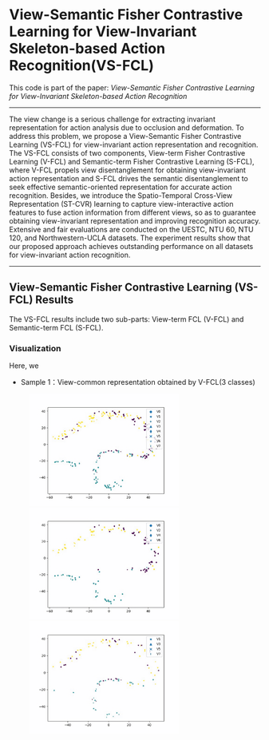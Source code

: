 # View-Semantic Fisher Contrastive Learning for View-Invariant Skeleton-based Action Recognition(VS-FCL)

This code is part of the paper: *View-Semantic Fisher Contrastive Learning for View-Invariant Skeleton-based Action Recognition*
***
The view change is a serious challenge for extracting invariant representation for action analysis due to occlusion and deformation. To address this problem, we propose a View-Semantic Fisher Contrastive Learning (VS-FCL) for view-invariant action representation and recognition. The VS-FCL consists of two components, View-term Fisher Contrastive Learning (V-FCL) and Semantic-term Fisher Contrastive Learning (S-FCL), where V-FCL propels view disentanglement for obtaining view-invariant action representation and S-FCL drives the semantic disentanglement to seek effective semantic-oriented representation for accurate action
recognition. Besides, we introduce the Spatio-Temporal Cross-View Representation (ST-CVR) learning to capture view-interactive action features to fuse action information from different views, so as to guarantee obtaining view-invariant representation and improving recognition accuracy. Extensive and fair
evaluations are conducted on the UESTC, NTU 60, NTU 120, and Northwestern-UCLA datasets. The experiment results show that our proposed approach achieves outstanding performance on all datasets for view-invariant action recognition.
***   

##  View-Semantic Fisher Contrastive Learning (VS-FCL) Results
The VS-FCL results include two sub-parts: View-term FCL (V-FCL) and Semantic-term FCL (S-FCL).



### Visualization
Here, we 

<!-- <figure class="third">
    <img src="./bigjpg/f-c-3_1.jpg">
    <figcaption>这是图片1的标题</figcaption>
    <img src="./bigjpg/f-c-3_2.jpg">
    <figcaption>这是图片2的标题</figcaption>
    <img src="./bigjpg/f-c-3_3.jpg">
    <figcaption>这是图片3的标题</figcaption>
</figure> -->


 - Sample 1：View-common representation obtained by V-FCL(3 classes)
 <figure class="third">
    <img src="./bigjpg/f-c-3_1.jpg" width="300"/>
    <!-- <figcaption>这是图片1的标题</figcaption> -->
    <img src="./bigjpg/f-c-3_2.jpg" width="300"/>
    <!-- <figcaption>这是图片2的标题</figcaption> -->
    <img src="./bigjpg/f-c-3_3.jpg" width="300"/>
    <!-- <figcaption>这是图片3的标题</figcaption> -->
</figure>

<!-- |View-common Representation|<img src="./bigjpg/f-c-3_1.jpg" width="200">|<img src="./bigjpg/f-c-3_2.jpg" width="200">|<mg src="./bigjpg/f-c-3_3.jpg" width="200">
|:-:|:-:|:-:| -->

